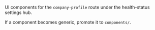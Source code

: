 UI components for the `company-profile` route under the health-status settings hub.

If a component becomes generic, promote it to `components/`.
















